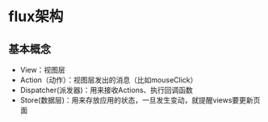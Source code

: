 # flux架构



## 基本概念

- View：视图层
- Action（动作）：视图层发出的消息（比如mouseClick）
- Dispatcher(派发器)：用来接收Actions、执行回调函数
- Store(数据层)：用来存放应用的状态，一旦发生变动，就提醒views要更新页面




